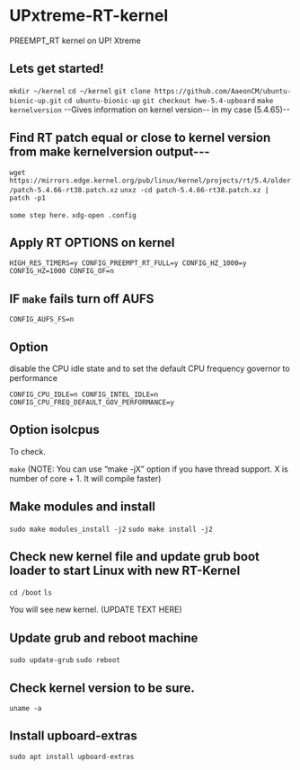 # UPxtreme-RT-kernel
PREEMPT_RT kernel on UP! Xtreme

## Lets get started!

``mkdir ~/kernel``
``cd ~/kernel``
``git clone https://github.com/AaeonCM/ubuntu-bionic-up.git``
``cd ubuntu-bionic-up``
``git checkout hwe-5.4-upboard``
``make kernelversion`` --Gives information on kernel version-- in my case (5.4.65)--

## Find RT patch equal or close to kernel version from make kernelversion output---

``wget https://mirrors.edge.kernel.org/pub/linux/kernel/projects/rt/5.4/older/patch-5.4.66-rt38.patch.xz``
``unxz -cd patch-5.4.66-rt38.patch.xz | patch -p1``

``some step here.``
``xdg-open .config``

## Apply RT OPTIONS on kernel
``HIGH_RES_TIMERS=y
CONFIG_PREEMPT_RT_FULL=y
CONFIG_HZ_1000=y
CONFIG_HZ=1000
CONFIG_OF=n``

## IF ``make`` fails turn off AUFS
``CONFIG_AUFS_FS=n``

## Option
disable the CPU idle state and to set the default CPU frequency governor to performance

``CONFIG_CPU_IDLE=n
CONFIG_INTEL_IDLE=n
CONFIG_CPU_FREQ_DEFAULT_GOV_PERFORMANCE=y``

## Option isolcpus 
To check.

``make``   (NOTE: You can use “make -jX” option if you have thread support. X is number of core + 1. It will compile faster)

## Make modules and install
``sudo make modules_install -j2``
``sudo make install -j2``

## Check new kernel file and update grub boot loader to start Linux with new RT-Kernel
``cd /boot``
``ls``

You will see new kernel. (UPDATE TEXT HERE)

## Update grub and reboot machine
``sudo update-grub``
``sudo reboot``

## Check kernel version to be sure.
``uname -a``



## Install upboard-extras
``sudo apt install upboard-extras``

